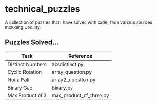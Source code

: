 # technical_puzzles
A collection of puzzles that I have solved with code, from various sources including Codility.

## Puzzles Solved...

|Task|Reference|
|-|-|
|Distinct Numbers|absdistinct.py|
|Cyclic Rotation|array_question.py|
|Not a Pair|array2_question.py|
|Binary Gap|binary.py|
|Max Product of 3|max_product_of_three.py|

